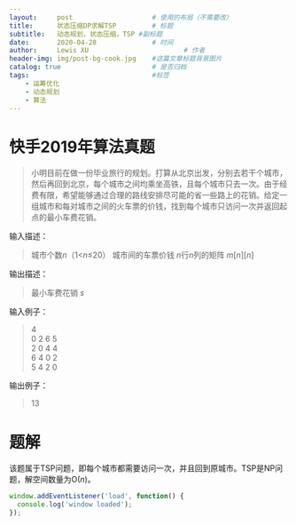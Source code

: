 ```yaml
---
layout:     post   				    # 使用的布局（不需要改）
title:      状态压缩DP求解TSP		    # 标题 
subtitle:   动态规划，状态压缩，TSP #副标题
date:       2020-04-28 				# 时间
author:     Lewis XU 						# 作者
header-img: img/post-bg-cook.jpg 	#这篇文章标题背景图片
catalog: true 						# 是否归档
tags:								#标签
    - 运筹优化
    - 动态规划
    - 算法
---
```




# 快手2019年算法真题

>小明目前在做一份毕业旅行的规划。打算从北京出发，分别去若干个城市，然后再回到北京，每个城市之间均乘坐高铁，且每个城市只去一次。由于经费有限，希望能够通过合理的路线安排尽可能的省一些路上的花销。给定一组城市和每对城市之间的火车票的价钱，找到每个城市只访问一次并返回起点的最小车费花销。

输入描述：
> 城市个数$n$（1<$n$≤20）
> 城市间的车票价钱 $n$行$n$列的矩阵 $m[n][n]$

输出描述：
> 最小车费花销 $s$

输入例子：

>4<br>
>0 2 6 5<br>
>2 0 4 4<br>
>6 4 0 2<br>
>5 4 2 0<br>

输出例子：
>13

# 题解

该题属于TSP问题，即每个城市都需要访问一次，并且回到原城市。TSP是NP问题，解空间数量为O($n$)。



```js
window.addEventListener('load', function() {
  console.log('window loaded');
});
```
